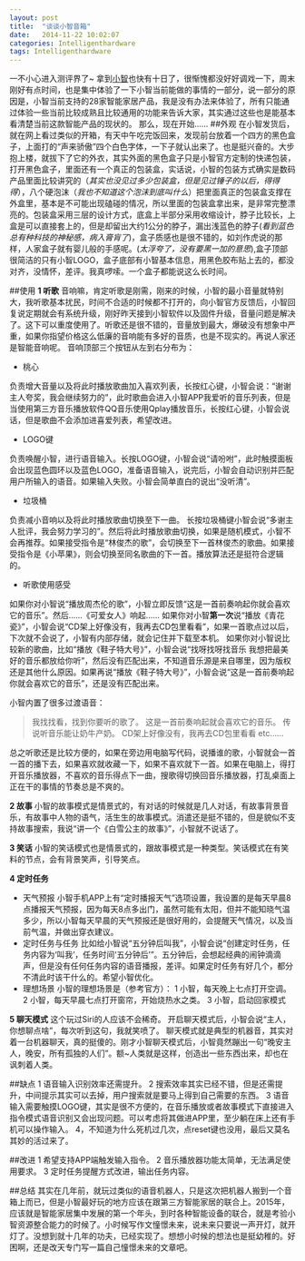 ```yaml
---
layout: post
title:  "谈谈小智音箱"
date:   2014-11-22 10:02:07
categories: Intelligenthardware
tags: Intelligenthardware
---
```

一不小心进入测评界了~
拿到[小智](http://www.smallzhi.com/)也快有十日了，很惭愧都没好好调戏一下，周末刚好有点时间，也是集中体验了一下小智当前能做的事情的一部分，说一部分的原因是，小智当前支持的28家智能家居产品，我是没有办法来体验了，所有只能通过体验一些当前比较成熟且比较通用的功能来告诉大家，其实通过这些也是能基本看清楚当前这款智能产品的现状的。
那么，现在开始......
##外观
在小智发货后，就在网上看过类似的开箱，有天中午吃完饭回来，发现前台放着一个四方的黑色盒子，上面打的“声来骄傲”四个白色字体，一下子就认出来了。也是挺兴奋的。大步抱上楼，就拔下了它的外衣，其实外面的黑色盒子只是小智官方定制的快递包装，打开黑色盒子，里面还有一个真正的包装盒，实话说，小智的包装方式确实是数码产品里面比较讲究的（*其实也没见过多少包装盒，但是见过锤子的以后，得得得*），八个硬泡沫（*我也不知道这个泡沫到底叫什么*）把里面真正的包装盒支撑在外盒里，基本是不可能出现磕碰的情况，所以里面的包装盒拿出来，是非常完整漂亮的。包装盒采用三层的设计方式，底盒上半部分采用收缩设计，脖子比较长，上盒是可以直接套上的，但是却留出大约1公分的脖子，漏出浅蓝色的脖子(*看到蓝色总有种科技的神秘感，病入膏肓了*)，盒子质感也是很不错的，如刘作虎说的那样，人家盒子就有婴儿般的手感呢。(*太浮夸了，没有要黑一加的意思*),盒子顶部很简洁的只有小智LOGO，盒子底部有小智基本信息，用黑色胶布贴上去的，都没对齐，没情怀，差评。我真啰嗦。一个盒子都能说这么长时间。

##使用
**1  听歌**
音响嘛，肯定听歌是刚需，刚来的时候，小智的最小音量就特别大，我听歌基本扰民，时间不合适的时候都不打开的，向小智官方反馈后，小智回复说定期就会有系统升级，刚好昨天接到小智软件以及固件升级，音量问题是解决了。这下可以重度使用了。听歌还是很不错的，音量放到最大，爆破没有想象中严重，如果你指望价格这么低廉的音响能有多好的音质，也是不现实的。再说人家还是智能音响呢。
音响顶部三个按钮从左到右分布为：
* 桃心 

负责增大音量以及将此时播放歌曲加入喜欢列表，长按红心键，小智会说：“谢谢主人夸奖，我会继续努力的”，此时歌曲会进入小智APP我爱听的音乐列表，但是当使用第三方音乐播放软件QQ音乐使用Qplay播放音乐，长按红心键，小智会说话，但是歌曲不会添加进喜爱列表，希望改进。
* LOGO键

负责唤醒小智，进行语音输入。长按LOGO键，小智会说“请吩咐”，此时触摸面板会出现蓝色圆环以及蓝色LOGO，准备语音输入，说完后，小智会自动识别并匹配用户所输入的语音。如果输入失败。小智会简单直白的说出“没听清”。
* 垃圾桶

负责减小音响以及将此时播放歌曲切换至下一曲。
长按垃圾桶键小智会说“多谢主人批评，我会努力学习的”。然后将此时播放歌曲切换，如果是随机模式，小智不会再推荐。如果接受指令是“林俊杰的歌”，会切换至下一首林俊杰的歌曲。如果接受指令是《小苹果》，则会切换至同名歌曲的下一首。播放算法还是挺符合逻辑的。

*  听歌使用感受

如果你对小智说“播放周杰伦的歌”，小智立即反馈“这是一首前奏响起你就会喜欢它的音乐”。然后......《可爱女人》响起......
如果你对小智**第一次**说“播放《青花瓷》”，小智会说“CD架上好像没有，我再去CD包里看看”，如果一首歌点过以后，下次就不会说了，小智有内部存储，就会记住并下载至本机。
如果你对小智说比较新的歌曲，比如“播放《鞋子特大号》”，小智会说“找呀找呀找音乐   我想把最美好的音乐都放给你听”，然后没有匹配出来，不知道音乐源是来自哪里，因为版权还是其他什么原因。如果再说“播放《鞋子特大号》”，小智会说“这是一首前奏响起你就会喜欢它的音乐”，还是没有匹配出来。

小智内置了很多过渡语音：
> 我找找看，找到你要听的歌了。
这是一首前奏响起就会喜欢它的音乐。
传说听音乐能让奶牛产奶。
CD架上好像没有，我再去CD包里看看
etc......

总之听歌还是比较方便的，如果在旁边用电脑写代码，说播谁的歌，小智就会一首一首的播下去，如果喜欢就收藏一下，如果不喜欢就下一首。如果在电脑上，得打开音乐播放器，不喜欢的音乐得点下一曲，搜歌得切换回音乐播放器，打乱桌面上正在干的事情的节奏总是不爽的。

**2  故事**
小智的故事模式是情景式的，有对话的时候就是几人对话，有故事背景音乐，有故事中人物的语气，活生生的故事模式。消遣还是挺不错的，但是貌似不支持故事搜索，我说“讲一个《白雪公主的故事》”，小智就不说话了。


**3  笑话**
小智的笑话模式也是情景式的，跟故事模式是一种类型。笑话模式在有笑料的节点，会有背景笑声，引导笑点。


**4  定时任务**
* 天气预报
小智手机APP上有“定时播报天气”选项设置，我设置的是每天早晨8点播报天气预报，因为每天8点多出门，虽然可能有太阳，但并不能知晓气温多少，所以小智每天早晨的天气预报还是很好用的，会提醒天气情况，以及当前气温，并做出穿衣建议。
* 定时任务与任务
比如给小智说“五分钟后叫我”，小智会说“创建定时任务，任务内容为‘叫我’，任务时间‘五分钟后’”。五分钟后，会想起经典的闹钟滴滴声，但是没有任何任务内容的语音播报，差评。如果定时任务有好几个，都分不清此时该干什么的。希望小智优化。
* 理想场景
小智的理想场景是（参考官方）：
1 小智，每天晚上七点打开空调。
2 小智，每天早晨七点打开窗帘，开始烧热水之类。
3 小智，启动回家模式

**5  聊天模式**
这个玩过Siri的人应该不会稀奇。
开启聊天模式后，小智会说“主人，你想聊点啥”，每次听到这句，我就笑喷了。
聊天模式就是典型的机器音，其实对着一台机器聊天，真的挺傻的。刚才小智聊天模式后，小智竟然蹦出一句“晚安主人，晚安，所有孤独的人们”。额~人类就是这样，创造出一些东西出来，却也在讽刺着人类。

##缺点
1 语音输入识别效率还需提升。
2 搜索效率其实已经不错，但是还需提升，中间提示其实可以去掉，用户搜索就是要马上得到自己需要的东西。
3 语音输入需要触摸LOGO键，其实是很不方便的，在音乐播放或者故事模式下直接进入指令模式语音识别又会出现问题。可以考虑将其做进APP里，至少躺在床上还有手机可以操作输入。
4，不知道为什么死机过几次，点reset键也没用，最后又莫名其妙的活过来了。

##改进
1 希望支持APP端触发输入指令。
2 音乐播放器功能太简单，无法满足使用要求。
3 定时任务提醒方式改进，输出任务内容。

##总结
其实在几年前，就玩过类似的语音机器人，只是这次把机器人搬到一个音箱上而已，但是小智最好玩的地方应该在跟第三方智能家居的联合上。2015年，应该就是智能家居集中发展的第一个年头，到时各种智能设备的联合，就是考验小智资源整合能力的时候了。小时候写作文憧憬未来，说未来只要说一声开灯，就开灯了。没想到就十几年的功夫，已经实现了。想想小时候的想法也是挺幼稚的。好困啊，还是改天专门写一篇自己憧憬未来的文章吧。
